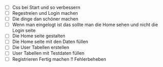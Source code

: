- [ ] Css bei Start und so verbessern
- [ ] Regestreien und Login machen
- [ ] Die dinge dan schöner machen
- [ ] Wenn man eingelogt ist das sollte man die Home sehen und nicht die Login seite
- [ ] Die Home seite gestalten
- [ ] Die Home seite mit den Daten füllen
- [ ] Die User Tabellen erstellen 
- [ ] User Tabellen mit Testdaten füllen
- [ ] Registrieren Fertig machen !! Fehlerbeheben
